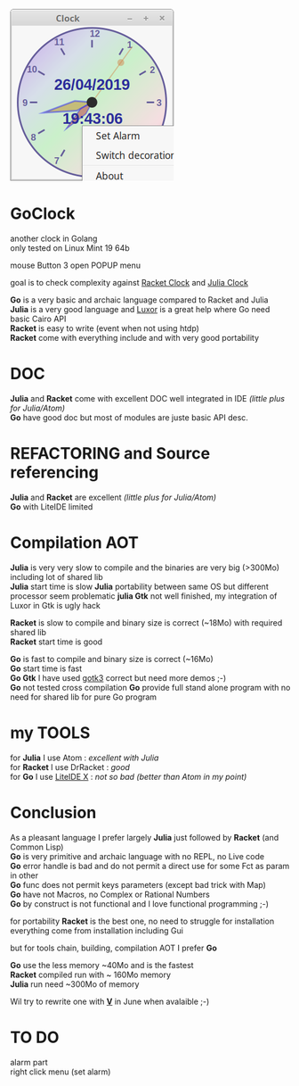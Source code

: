 ![splash image](images/GoClock.png) 

# GoClock
another clock in Golang    
only tested on Linux Mint 19 64b    

mouse Button 3 open POPUP menu

goal is to check complexity against [Racket Clock](https://github.com/nodrygo/RktAlarmClock) and [Julia Clock](https://github.com/nodrygo/jAnalogAlarmClock) 

__Go__ is a very basic and archaic language compared to Racket and Julia   
__Julia__ is a very good language and  [Luxor](https://github.com/JuliaGraphics/Luxor.jl) is a great help where Go need basic Cairo API     
__Racket__ is easy to write (event when not using htdp)     
__Racket__  come with everything include and with very good portability
    
# DOC
__Julia__ and __Racket__ come with excellent DOC well integrated in IDE _(little plus for Julia/Atom)_     
__Go__ have good doc but most of modules are juste basic API desc.

# REFACTORING and Source referencing
__Julia__ and __Racket__ are excellent _(little plus for Julia/Atom)_     
__Go__ with LiteIDE limited    

# Compilation AOT
__Julia__ is very very slow to compile and the binaries are very big (>300Mo) including lot of shared lib     
__Julia__ start time is slow
__Julia__ portability between same OS but different processor seem problematic 
__julia Gtk__ not well finished, my integration of Luxor in Gtk is ugly hack   

__Racket__ is slow to compile and binary size is correct (~18Mo) with required shared lib        
__Racket__ start time is good  
  

__Go__ is fast to compile and binary size is correct (~16Mo)  
__Go__ start time is fast  
__Go Gtk__ I have used [gotk3](https://github.com/gotk3/gotk3) correct but need more demos ;-)   
__Go__ not tested cross compilation
__Go__ provide full stand alone program with no need for shared lib for pure Go program

# my TOOLS
for __Julia__ I use Atom : _excellent with Julia_      
for __Racket__ I use DrRacket : _good_    
for __Go__ I use [LiteIDE X](https://liteide.org/en/) : _not so bad (better than Atom in my point)_        

# Conclusion 
As a pleasant language I prefer largely __Julia__ just followed by __Racket__ (and Common Lisp)   
__Go__ is very primitive and archaic language with no REPL, no Live code     
__Go__ error handle is bad and do not permit a direct use for some Fct as param in other    
__Go__ func does not permit keys parameters (except bad trick with Map)    
__Go__ have not Macros, no Complex or Rational Numbers    
__Go__ by construct is not functional and I love functional programming ;-)

for portability __Racket__ is the best one, no need to struggle for installation everything come from installation including Gui   

but for tools chain, building, compilation AOT I prefer __Go__    

__Go__  use the less memory ~40Mo and is the fastest     
__Racket__ compiled run with ~ 160Mo memory        
__Julia__ run need ~300Mo  of memory    


Wil  try to rewrite one with __[V](https://vlang.io/)__ in June when avalaible ;-)    

# TO DO        
alarm part   
right click menu  (set alarm)  

